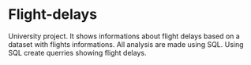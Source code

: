 # Flight-delays
University project. It shows informations about flight delays based on a dataset with flights informations. All analysis are made using SQL.
Using SQL create querries showing flight delays.
